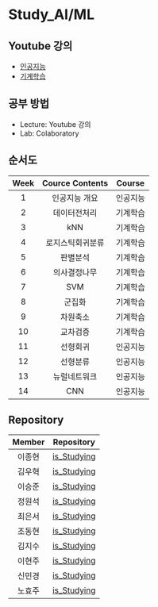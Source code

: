 # Study_AI/ML

## Youtube 강의
- [인공지능](https://www.youtube.com/playlist?list=PL1xKqHsVFgvmIAJBy-cbB9zQcnMb6zsT2)
- [기계학습](https://www.youtube.com/playlist?list=PL1xKqHsVFgvnQQY9L4n1MFyy-6eixTekU)

## 공부 방법
- Lecture: Youtube 강의
- Lab: Colaboratory

## 순서도

| Week | Cource Contents | Course |
|:---:|:---:|:---:|
| 1 | 인공지능 개요 | 인공지능 |
| 2 | 데이터전처리 | 기계학습 |
| 3 | kNN | 기계학습 |
| 4 | 로지스틱회귀분류 | 기계학습 |
| 5 | 판별분석 | 기계학습 |
| 6 | 의사결정나무 | 기계학습 |
| 7 | SVM | 기계학습 |
| 8 | 군집화 | 기계학습 |
| 9 | 차원축소 | 기계학습 |
| 10 | 교차검증 | 기계학습 |
| 11 | 선형회귀 | 인공지능 |
| 12 | 선형분류 | 인공지능 |
| 13 | 뉴럴네트워크 | 인공지능 |
| 14 | CNN | 인공지능 |

## Repository
| Member | Repository |
|:--:|:--:|
| 이종현 | [is_Studying](https://github.com/Sejong-Kaggle-Study-3rd/JongHyeon_Lee) |
| 김우혁 | [is_Studying](https://github.com/Sejong-Kaggle-Study-3rd/Kim_WooHyeok) |
| 이승준 | [is_Studying](https://github.com/Sejong-Kaggle-Study-3rd/Seungjoon_Lee) |
| 정원석 | [is_Studying](https://github.com/Sejong-Kaggle-Study-3rd/Wonseok_Jeong) |
| 최은서 | [is_Studying](https://github.com/Sejong-Kaggle-Study-3rd/Choi_Eunseo) |
| 조동현 | [is_Studying](https://github.com/Sejong-Kaggle-Study-3rd/Donghyeon_Cho) |
| 김지수 | [is_Studying](https://github.com/Sejong-Kaggle-Study-3rd/Kim_Jisoo) |
| 이현주 | [is_Studying](https://github.com/Sejong-Kaggle-Study-3rd/Lee_HyunJoo) |
| 신민경 | [is_Studying](https://github.com/Sejong-Kaggle-Study-3rd/Shin-minkyung) |
| 노효주 | [is_Studying](https://github.com/Sejong-Kaggle-Study-3rd/Roh_HyoJu) |
